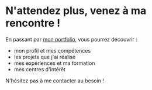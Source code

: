 # N'attendez plus, venez à ma rencontre !
En passant par [mon portfolio](https://constantinleo.github.io/portfolio/), vous pourrez découvrir :
- mon profil et mes compétences
- les projets que j'ai réalisé
- mes expériences et ma formation
- mes centres d'intérêt

N'hésitez pas à me contacter au besoin !
